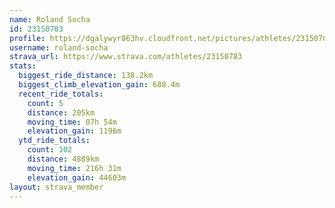 ```yaml
---
name: Roland Socha
id: 23150783
profile: https://dgalywyr863hv.cloudfront.net/pictures/athletes/23150783/14745672/4/large.jpg
username: roland-socha
strava_url: https://www.strava.com/athletes/23150783
stats:
  biggest_ride_distance: 138.2km
  biggest_climb_elevation_gain: 688.4m
  recent_ride_totals:
    count: 5
    distance: 205km
    moving_time: 07h 54m
    elevation_gain: 1196m
  ytd_ride_totals:
    count: 102
    distance: 4889km
    moving_time: 216h 31m
    elevation_gain: 44603m
layout: strava_member
--- 
```

